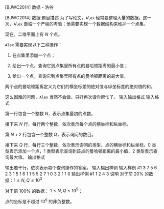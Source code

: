 



[BJWC2014] 数据 - 洛谷














[BJWC2014] 数据
题目描述
为了写论文，```Alex``` 经常要整理大量的数据。这一次，```Alex``` 面临一个严峻的考验：他需要实现一个数据结构来维护一个点集。

现在，二维平面上有 $N$ 个点。

```Alex``` 需要实现以下三种操作：

1. 在点集里添加一个点；

2. 给出一个点，查询它到点集里所有点的曼哈顿距离的最小值；

3. 给出一个点，查询它到点集里所有点的曼哈顿距离的最大值。

两个点的曼哈顿距离定义为它们的横坐标差的绝对值与纵坐标差的绝对值的和。

这么困难的问题，```Alex``` 当然不会做，只好再次请你帮忙了。
输入输出格式
输入格式

第一行包含一个整数 $N$，表示点集最初的点数。

接下来 $N$ 行，每行两个整数，依次表示每个点的横坐标和纵坐标。

第 $N+2$ 行包含一个整数 $Q$，表示询问的数目。

接下来 $Q$ 行，每行三个整数，依次表示询问的类型，点的横坐标和纵坐标。$0$ 类型表示添加一个点，$1$ 类型表示查询到该点的曼哈顿距离的最小值，$2$ 类型表示查询最大值。
输出格式

输出若干行，依次表示每个查询操作的答案。
输入输出样例
输入样例 #1
3
7 5
6 2
3 1
5
1 6 1
1 5 5
2 7 1
0 3 2
1 1 0
输出样例 #1
1
2
4
3
说明
对于前 $20 \%$ 的数据：$1\le N , Q\le 10^3$

对于前 $100 \%$ 的数据： $1\le N , Q \le 10^5$；

点的坐标是不超过 $10^9$ 的非负整数。






